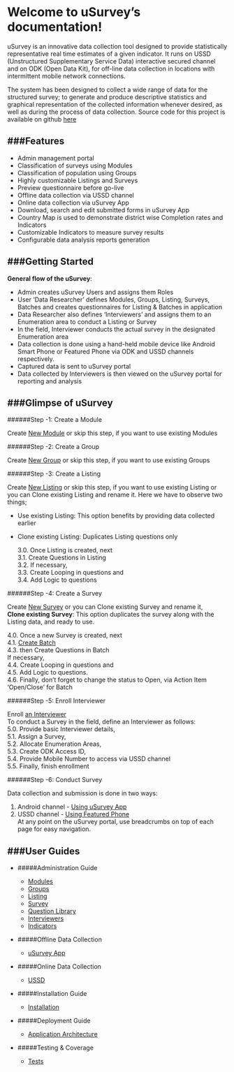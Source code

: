 Welcome to uSurvey’s documentation!
========
uSurvey is an innovative data collection tool designed to provide statistically representative real time estimates of a given indicator. It runs on USSD (Unstructured Supplementary Service Data) interactive secured channel and on ODK (Open Data Kit), for off-line data collection in locations with intermittent mobile network connections.

The system has been designed to collect a wide range of data for the structured survey; to generate and produce descriptive statistics and graphical representation of the collected information whenever desired, as well as during the process of data collection.
Source code for this project is available on github [here]()

###Features
------
* Admin management portal
* Classification of surveys using Modules
* Classification of population using Groups
* Highly customizable Listings and Surveys
* Preview questionnaire before go-live
* Offline data collection via USSD channel
* Online data collection via uSurvey App
* Download, search and edit submitted forms in uSurvey App
* Country Map is used to demonstrate district wise Completion rates and Indicators 
* Customizable Indicators to measure survey results
* Configurable data analysis reports generation

###Getting Started
------
**General flow of the uSurvey**:

* Admin creates uSurvey Users and assigns them Roles
* User ‘Data Researcher’ defines Modules, Groups, Listing, Surveys, Batches and creates questionnaires for Listing & Batches in application
* Data Researcher also defines ‘Interviewers’ and assigns them to an Enumeration area to conduct a Listing or Survey
* In the field, Interviewer conducts the actual survey in the designated Enumeration area
* Data collection is done using a hand-held mobile device like Android Smart Phone or Featured Phone via ODK and USSD channels respectively.
* Captured data is sent to uSurvey portal
* Data collected by Interviewers is then viewed on the uSurvey portal for reporting and analysis

###Glimpse of uSurvey 
------
######Step -1: Create a Module

Create [New Module](./User_Guides.md#modules) or skip this step, if you want to use existing Modules

######Step -2: Create a Group

Create [New Group](./User_Guides.md#groups) or skip this step, if you want to use existing Groups

######Step -3: Create a Listing 

Create [New Listing](./User_Guides.md#listing) or skip this step, if you want to use existing Listing or you can Clone existing Listing and rename it. Here we have to observe two things;

* Use existing Listing: This option benefits by providing data collected earlier
* Clone existing Listing: Duplicates Listing questions only

  3.0. Once Listing is created, next<br>
  3.1. Create Questions in Listing<br>
  3.2. If necessary,<br>
  3.3. Create Looping in questions and<br>
  3.4. Add Logic to questions<br>

######Step -4: Create a Survey

Create [New Survey](./User_Guides.md#create-survey) or you can Clone existing Survey and rename it,<br>
**Clone existing Survey**: This option duplicates the survey along with the Listing data, and ready to use.

  4.0. Once a new Survey is created, next <br>
  4.1. [Create Batch](./User_Guides.md#batches) <br>
  4.3. then Create Questions in Batch <br>
     If necessary, <br>
  4.4. Create Looping in questions and <br> 
  4.5. Add Logic to questions. <br>
  4.6. Finally, don’t forget to change the status to Open, via Action Item ‘Open/Close’ for Batch

######Step -5: Enroll Interviewer

Enroll [an Interviewer](./User_Guides.md#interviewer) <br>
To conduct a Survey in the field, define an Interviewer as follows: <br>
 5.0. Provide basic Interviewer details, <br>
 5.1. Assign a Survey, <br>
 5.2. Allocate Enumeration Areas, <br>
 5.3. Create ODK Access ID, <br>
 5.4. Provide Mobile Number to access via USSD channel <br>
 5.5. Finally, finish enrollment <br>

######Step -6: Conduct Survey

Data collection and submission is done in two ways:

1. Android channel - [Using uSurvey App](./ODK_App.md)
2. USSD channel - [Using Featured Phone](./ussd-integration.md) <br>
At any point on the uSurvey portal, use breadcrumbs on top of each page for easy navigation.

###User Guides
------
+ #####Administration Guide
    - [Modules](./User_Guides.md#modules)
    - [Groups](./User_Guides.md#groups)
    - [Listing](./User_Guides.md#listing)
    - [Survey](./User_Guides.md#create-survey)
    - [Question Library](./User_Guides.md#library-questions)
    - [Interviewers](./User_Guides.md#interviewer)
    - [Indicators](./User_Guides.md#indicators)


+ #####Offline Data Collection
    - [uSurvey App](./ODK_App.md)

+ #####Online Data Collection
    - [USSD](ussd-integration.md)


+ #####Installation Guide
    - [Installation](installation.md)


+ #####Deployment Guide
    - [Application Architecture](deployment_guide.md)


+ #####Testing & Coverage
    - [Tests](tests.md)
